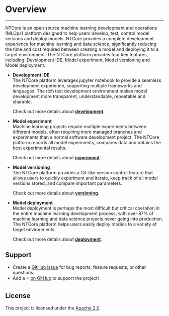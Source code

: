 # Overview
---
NTCore is an open source machine learning development and operations (MLOps) platform designed to help users develop, test, control model versions and deploy models. NTCore provides a complete development experience for machine learning and data science, significantly reducing the time and cost required between creating a model and deploying it to a target environment. The NTCore platform provides four key features, including: Development IDE, Model experiment, Model versioning and Model deployment.

- **Development IDE**<br>
  The NTCore platform leverages jupyter notebook to provide a seamless development experience, supporting multiple frameworks and languages. The rich text development environment makes model development more transparent, understandable, repeatable and sharable.

  Check out more details about [**development**](tutorial.md#Development).

- **Model experiment**<br>
  Machine learning projects require multiple experiments between different models, often requiring more managed branches and experiments than a normal software development project. The NTCore platform records all model experiments, compares data and obtains the best experimental results.

  Check out more details about [**experiment**](tutorial.md#Experiment).

- **Model versioning**<br>
  The NTCore platform provides a Git-like version control feature that allows users to quickly experiment and iterate, keep track of all model versions stored, and compare important parameters.

  Check out more details about [**versioning**](tutorial.md#Versioning).

- **Model deployment**<br>
  Model deployment is perhaps the most difficult but critical operation in the entire machine learning development process, with over 87% of machine learning and data science projects never going into production. The NTCore platform helps users easily deploy models to a variety of target environments.

  Check out more details about [**deployment**](tutorial.md#Deployment).

## Support
- Create a [GitHub issue](https://github.com/nantutech/ntcore/issues) for bug reports, feature requests, or other questions
- Add a ⭐️ [on GitHub](https://github.com/nantutech/ntcore) to support the project!

## License
This project is licensed under the [Apache 2.0](https://github.com/nantutech/ntcore/blob/main/LICENSE).
